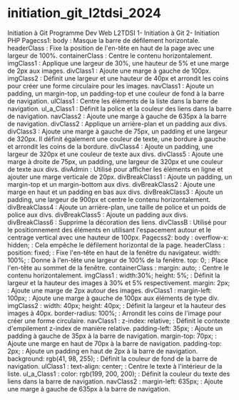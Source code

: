 # initiation_git_l2tdsi_2024
Initiation à Git
Programme Dev Web L2TDSI 
1- Initiation à Git
2- Initiation PHP
Pagecss1:
body : Masque la barre de défilement horizontale.
headerClass : Fixe la position de l'en-tête en haut de la page avec une largeur de 100%.
containerClass : Centre le contenu horizontalement.
imgClass1 : Applique une largeur de 30%, une hauteur de 5% et une marge de 2px aux images.
divClass1 : Ajoute une marge à gauche de 100px.
imgClass2 : Définit une largeur et une hauteur de 40px et arrondit les coins pour créer une forme circulaire pour les images.
navClass1 : Ajoute un padding, un margin-top, un padding-top et une couleur de fond à la barre de navigation.
ulClass1 : Centre les éléments de la liste dans la barre de navigation.
ul_a_Class1 : Définit la police et la couleur des liens dans la barre de navigation.
navClass2 : Ajoute une marge à gauche de 635px à la barre de navigation.
divClass2 : Applique un arrière-plan et un padding aux divs.
divClass3 : Ajoute une marge à gauche de 75px, un padding et une largeur de 320px. Il définit également une couleur de texte, une bordure à gauche et arrondit les coins de la bordure.
divClass4 : Ajoute un padding, une largeur de 320px et une couleur de texte aux divs.
divClass5 : Ajoute une marge à droite de 75px, un padding, une largeur de 320px et une couleur de texte aux divs.
divAdmin : Utilisé pour afficher les éléments en ligne et ajouter une marge verticale de 20px.
divBreakClass1 : Ajoute un padding, un margin-top et un margin-bottom aux divs.
divBreakClass2 : Ajoute une marge en haut et un padding en bas aux divs.
divBreakClass3 : Ajoute un padding, une largeur de 900px et centre le contenu horizontalement.
divBreakClass4 : Ajoute un arrière-plan, une taille de police et un poids de police aux divs.
divBreakClass5 : Ajoute un padding aux divs.
divBreakClass6 : Supprime la décoration des liens.
divClassB : Utilisé pour le positionnement des éléments en utilisant l'espacement autour et le centrage vertical avec une hauteur de 100px.
Pagecss2:
body :
overflow-x: hidden; : Cela empêche le défilement horizontal de la page.
headerClass :
position: fixed; : Fixe l'en-tête en haut de la fenêtre du navigateur.
width: 100%; : Donne à l'en-tête une largeur de 100% de la fenêtre.
top: 0; : Place l'en-tête au sommet de la fenêtre.
containerClass :
margin: auto; : Centre le contenu horizontalement.
imgClass1 :
width:30%; height: 5%; : Définit la largeur et la hauteur des images à 30% et 5% respectivement.
margin: 2px; : Ajoute une marge de 2px autour des images.
divClass1 :
margin-left: 100px; : Ajoute une marge à gauche de 100px aux éléments de type div.
imgClass2 :
width: 40px; height: 40px; : Définit la largeur et la hauteur des images à 40px.
border-radius: 100%; : Arrondit les coins de l'image pour créer une forme circulaire.
navClass1 :
z-index: relative; : Définit le contexte d'empilement z-index de manière relative.
padding-left: 35px; : Ajoute un padding à gauche de 35px à la barre de navigation.
margin-top: 70px; : Ajoute une marge en haut de 70px à la barre de navigation.
padding-top: 2px; : Ajoute un padding en haut de 2px à la barre de navigation.
background: rgb(41, 98, 255); : Définit la couleur de fond de la barre de navigation.
ulClass1 :
text-align: center; : Centre le texte à l'intérieur de la liste.
ul_a_Class1 :
color: rgb(199, 200, 200); : Définit la couleur du texte des liens dans la barre de navigation.
navClass2 :
margin-left: 635px; : Ajoute une marge à gauche de 635px à la barre de navigation.
